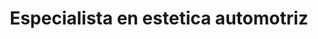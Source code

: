 ---
title: "Especialista en estetica automotriz"
url: /concepcion/especialista-en-estetica-automotriz/
shop: reparación de automóviles
---